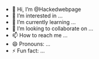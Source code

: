 - 👋 Hi, I’m @Hackedwebpage
- 👀 I’m interested in ...
- 🌱 I’m currently learning ...
- 💞️ I’m looking to collaborate on ...
- 📫 How to reach me ...
- 😄 Pronouns: ...
- ⚡ Fun fact: ...

<!---
Hackedwebpage/Hackedwebpage is a ✨ special ✨ repository because its `README.md` (this file) appears on your GitHub profile.
You can click the Preview link to take a look at your changes.
--->
